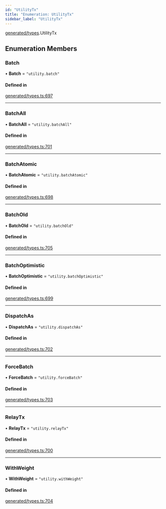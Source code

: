 ```yaml
---
id: "UtilityTx"
title: "Enumeration: UtilityTx"
sidebar_label: "UtilityTx"
---
```


[generated/types](../../../../modules/Generated/Types/Types.md).UtilityTx

## Enumeration Members

### Batch

• **Batch** = ``"utility.batch"``

#### Defined in

[generated/types.ts:697](https://github.com/PolymeshAssociation/polymesh-sdk/blob/acc2284c/src/generated/types.ts#L697)

___

### BatchAll

• **BatchAll** = ``"utility.batchAll"``

#### Defined in

[generated/types.ts:701](https://github.com/PolymeshAssociation/polymesh-sdk/blob/acc2284c/src/generated/types.ts#L701)

___

### BatchAtomic

• **BatchAtomic** = ``"utility.batchAtomic"``

#### Defined in

[generated/types.ts:698](https://github.com/PolymeshAssociation/polymesh-sdk/blob/acc2284c/src/generated/types.ts#L698)

___

### BatchOld

• **BatchOld** = ``"utility.batchOld"``

#### Defined in

[generated/types.ts:705](https://github.com/PolymeshAssociation/polymesh-sdk/blob/acc2284c/src/generated/types.ts#L705)

___

### BatchOptimistic

• **BatchOptimistic** = ``"utility.batchOptimistic"``

#### Defined in

[generated/types.ts:699](https://github.com/PolymeshAssociation/polymesh-sdk/blob/acc2284c/src/generated/types.ts#L699)

___

### DispatchAs

• **DispatchAs** = ``"utility.dispatchAs"``

#### Defined in

[generated/types.ts:702](https://github.com/PolymeshAssociation/polymesh-sdk/blob/acc2284c/src/generated/types.ts#L702)

___

### ForceBatch

• **ForceBatch** = ``"utility.forceBatch"``

#### Defined in

[generated/types.ts:703](https://github.com/PolymeshAssociation/polymesh-sdk/blob/acc2284c/src/generated/types.ts#L703)

___

### RelayTx

• **RelayTx** = ``"utility.relayTx"``

#### Defined in

[generated/types.ts:700](https://github.com/PolymeshAssociation/polymesh-sdk/blob/acc2284c/src/generated/types.ts#L700)

___

### WithWeight

• **WithWeight** = ``"utility.withWeight"``

#### Defined in

[generated/types.ts:704](https://github.com/PolymeshAssociation/polymesh-sdk/blob/acc2284c/src/generated/types.ts#L704)
